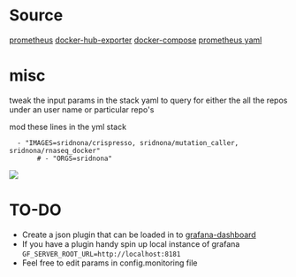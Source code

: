 # Source 
[prometheus](https://github.com/vegasbrianc/prometheus)
[docker-hub-exporter](https://hub.docker.com/r/infinityworks/docker-hub-exporter/)
[docker-compose](https://github.com/vegasbrianc/docker-pulls/blob/master/docker-compose.yml)
[prometheus yaml](https://github.com/vegasbrianc/docker-pulls/blob/master/prometheus.yml)


# misc
tweak the input params in the stack yaml to query for either the 
all the repos under an user name or particular repo's

mod these lines in the yml  stack
```
  - "IMAGES=sridnona/crispresso, sridnona/mutation_caller, sridnona/rnaseq_docker"
       # - "ORGS=sridnona"
```

![](metrics.gif)

# TO-DO
- Create a json plugin that can be loaded in to [grafana-dashboard](https://grafana.com/grafana/dashboards)
- If you have a plugin handy spin up local instance of grafana `GF_SERVER_ROOT_URL=http://localhost:8181` 
- Feel free to edit params in config.monitoring file
